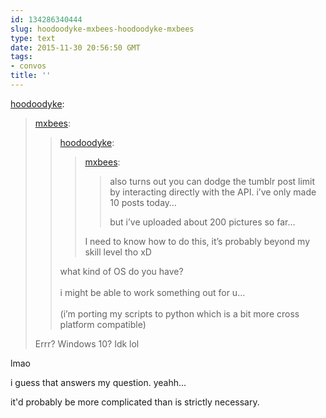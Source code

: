 ```yaml
---
id: 134286340444
slug: hoodoodyke-mxbees-hoodoodyke-mxbees
type: text
date: 2015-11-30 20:56:50 GMT
tags:
- convos
title: ''
---
```

<p><a class="tumblr_blog" href="http://hoodoodyke.tumblr.com/post/134279345034">hoodoodyke</a>:</p>
<blockquote>
<p><a class="tumblr_blog" href="http://mxbees.tumblr.com/post/134262373904">mxbees</a>:</p>
<blockquote>
<p><a class="tumblr_blog" href="http://hoodoodyke.tumblr.com/post/134250648704">hoodoodyke</a>:</p>
<blockquote>
<p><a class="tumblr_blog" href="http://mxbees.tumblr.com/post/134238238449">mxbees</a>:</p>
<blockquote>
<p>also turns out you can dodge the tumblr post limit by interacting directly with the API. i’ve only made 10 posts today…</p>

<p>but i’ve uploaded about 200 pictures so far…</p>
</blockquote>
<p>I need to know how to do this, it’s probably beyond my skill level tho xD</p>
</blockquote>
<p>what kind of OS do you have? <br><br>i might be able to work something out for u… <br><br>(i’m porting my scripts to python which is a bit more cross platform compatible)</p>
</blockquote>
<p>Errr? Windows 10? Idk lol</p>
</blockquote>

lmao

i guess that answers my question. yeahh...

it'd probably be more complicated than is strictly necessary.